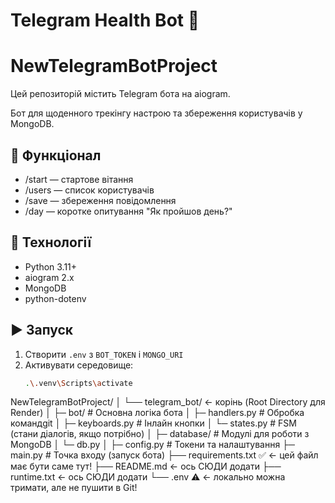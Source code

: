 # Telegram Health Bot 💬

# NewTelegramBotProject

Цей репозиторій містить Telegram бота на aiogram.

Бот для щоденного трекінгу настрою та збереження користувачів у MongoDB.

## 🚀 Функціонал

- /start — стартове вітання
- /users — список користувачів
- /save — збереження повідомлення
- /day — коротке опитування "Як пройшов день?"

## 🧠 Технології

- Python 3.11+
- aiogram 2.x
- MongoDB
- python-dotenv

## ▶️ Запуск

1. Створити `.env` з `BOT_TOKEN` і `MONGO_URI`
2. Активувати середовище:
   ```bash
   .\.venv\Scripts\activate
   ```

NewTelegramBotProject/
│
└── telegram_bot/ ← корінь (Root Directory для Render)
│
├─ bot/ # Основна логіка бота
│ ├─ handlers.py # Обробка командgit
│ ├─ keyboards.py # Інлайн кнопки
│ └─ states.py # FSM (стани діалогів, якщо потрібно)
│
├─ database/ # Модулі для роботи з MongoDB
│ └─ db.py
│
├─ config.py # Токени та налаштування
├─ main.py # Точка входу (запуск бота)
├── requirements.txt ✅ ← цей файл має бути саме тут!
├── README.md ← ось СЮДИ додати
├── runtime.txt ← ось СЮДИ додати
└── .env ⚠️ ← локально можна тримати, але не пушити в Git!

<!-- ІНШИЙ приклад для РЕЛВЕЙ
NewTelegramBotProject/
│
├── README.md          ← тут
├── telegram_bot/      ← Root Directory для Render
│   ├─ bot/
│   ├─ database/
│   ├─ main.py
│   ├─ config.py
│   ├─ requirements.txt
│   └─ .env
└── runtime.txt
 -->

<!-- from aiogram.dispatcher.filters import Command -->

<!-- основні налаштування двигуна  -->
<!-- aiogram==3.0.0b7
motor==3.1.1        # асинхронний драйвер MongoDB
python-dotenv==1.0.0
 -->
<!-- Example .env -->
<!-- BOT_TOKEN=123456789:AAEabcdefGHIjklMNOpqrSTuVwxyz
MONGO_URI=mongodb+srv://user:pass@cluster0.mongodb.net/telegram_bot?retryWrites=true&w=majority
ADMIN_ID=123456789
 -->

 <!-- 🧩 3. Як тепер працює логіка “під капотом”

Користувач вводить /day → daycheck_start_handler

FSM переходить у стан waiting_for_mood

Користувач обирає “Добре 😊” → mood_handler

FSM переходить у стан waiting_for_detail

Користувач або:

пише текст → detail_handler

або вводить /skip → skip_detail_handler

Усі відповіді логуються у MongoDB (колекція conversations)

FSM state.finish() очищає стан користувача -->

<!-- 4. Як розширювати цю логіку

Коли захочеш додати новий тип діалогу (наприклад, “ранкова мотивація” або “опитування про здоров’я”):

Створюєш новий клас у states.py

Додаєш нові хендлери у handlers.py

(за потреби) створюєш нові кнопки у keyboards.py

Реєструєш їх у main.py -->

<!-- ✅ Як запустити long polling бота як Web Service (безкоштовно)
1. У файлі Procfile

Замість

worker: python main.py


пиши:

web: python main.py -->
<!-- old example -->
<!-- aiogram==2.25.1
pymongo==4.3.3
python-dotenv==1.0.1
 -->
<!-- 🔍 Підсумок: встановлені головні бібліотеки

requests ✅ — тепер є

aiogram ✅ — головна бібліотека бота

python-dotenv ✅ — читає .env

pymongo ✅ — для MongoDB

aiohttp, magic-filter ✅ — частини aiogram -->

<!-- Якщо деплою на РЕНДЕР то в файлі  Procfile вказую
web: python main.py-->

<!-- Якщо деплою на Railway то вказую : worker: python main.py
 Це фоновий процес, він не слухає веб-порт, просто виконує main.py.

Railway сприймає worker: як окремий тип сервісу.-->
<!-- Тому для Railway в файлі - ✅ Procfile

Railway має знати, як саме запускати процес:

worker: python main.py
⚠️ Важливо: слово worker (а не web), бо Telegram-бот не обробляє HTTP-запити, а працює як фоновий процес. -->

<!-- Якщо для деплою на Railway потрібні такі налаштування пакетів для бібліотек в файлі
├── requirements.txt:
🔍 Аналіз по рядках
Пакет	Версія	Підтримка Python 3.11	Коментар
aiogram 2.25.1	✅ Так	Стабільно працює на 3.11 (тільки Python 3.12 може видавати warning)
pymongo 4.3.3	✅ Так	Підтримує 3.11; якщо колись буде проблема — можна оновити до 4.8+
python-dotenv 1.0.1	✅ Так	Без проблем
aiohttp 3.8.6	⚠️ Так, але з застереженням	Ця версія офіційно підтримує Python 3.11, але не 3.12+ (і точно не 3.13). Отже, runtime.txt з Python 3.11 → обов’язковий
requests 2.32.3	✅ Так	Повна сумісність
 -->
 <!-- Тому додаю новий файл - 
 ✅ runtime.txt в якому пишу одну єдину залежність =
python-3.11.9
(щоб уникнути проблем із aiohttp і новими версіями Python) -->

<!-- Тому на ХОСТІ Railway
🕒 4. Цілодобова робота

Railway тримає worker-процеси активними постійно, поки:

Проєкт не перевищує ліміти безкоштовного тарифу (якщо ти на free-плані).

main.py працює без винятків.

👉 Щоб не зупинявся:

Не використовуй time.sleep() без асинхронних await-пауc.

Уникай помилок, які можуть завершити цикл.

Можеш додати простий лог:

print("Bot started and running 24/7...") -->

<!-- ЩОБ БОТ не засипав Як вірно зробити ?
✅ Як правильно

Використай асинхронну паузу:
import asyncio
import aiohttp

async def keep_alive(url: str):
    """Асинхронний keep-alive для Railway."""
    async with aiohttp.ClientSession() as session:
        while True:
            try:
                async with session.get(url) as resp:
                    print(f"🔁 Keep-alive ping ({resp.status})")
            except Exception as e:
                print(f"⚠️ Keep-alive error: {e}")
            await asyncio.sleep(600)  # кожні 10 хвилин
 -->

 <!-- І запусти цей цикл паралельно з ботом: -->
 <!-- import asyncio
from aiogram import executor

async def on_startup(dp):
    asyncio.create_task(keep_alive("https://mybot.up.railway.app  ЯКЩО беру згенерований УРЛ проекта на Railway"))
    print("✅ Бот запущено та keep-alive активовано!")

executor.start_polling(dp, skip_updates=True, on_startup=on_startup)
 -->
 <!-- ЩОБ не перелімітити на безкоштовному палні такі поради:
 ⚠️ Що це означає для твого Telegram-бота

Бот, який просто спілкується з Telegram API і реагує на повідомлення — навряд “перелімититься” через запити всередині самого бота (бо це небагато запитів: отримати оновлення, відправити повідомлення).

Але якщо ти викликаєш інші API (зовнішні сервіси) багато разів, це додасть навантаження.

Важливі обмеження — RAM/CPU: якщо твій бот раптом почне використовувати багато пам’яті або процесора, він може бути перезапущений або зупинений.

✅ Як зменшити споживання ресурсів і уникнути проблем

Ось деякі прийоми:

Уникай частих опитувань (polling) без потреби
— aiogram polling — це стандарт. Але не додавай додаткові цикли з частими запитами, якщо не треба.

Кешуй дані
Якщо бот звертається до зовнішнього API багато разів за короткий час, збережи результат на деякий час (наприклад, 1–5 хвилин).

Обмежуй довгі або ресурсоємні задачі
Наприклад, не запускай важкі обчислення або великі запити прямо в обробнику повідомлення. Краще винеси у фоновий процес або queue.

Відключай зайві “heartbeat” / ping-и, якщо не потрібно
Як ми вже обговорювали — keep_alive не потрібен у worker-режимі.

Слідкуй за лімітами ресурсів
У Railway — встанови hard usage limit, щоб не було несподіваних витрат 
Railway Docs
.

Моніторинг логів
Періодично дивися в Dashboard → Logs → Deployment logs, щоб бачити, чи бот працює стабільно, чи є помилки через брак пам’яті чи процесора.

Мінімізуй залежності
У requirements.txt — тільки потрібні пакети, без зайвих “важких” бібліотек. -->
